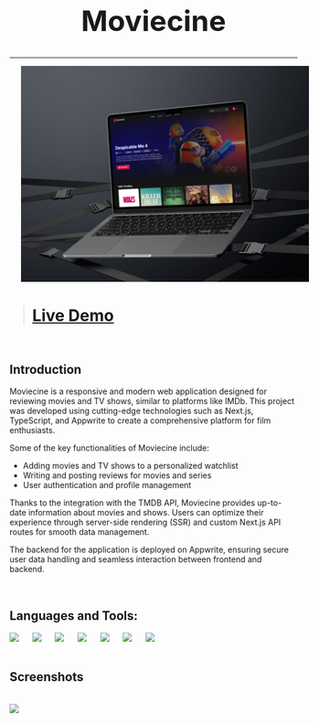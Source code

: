<h1 align="center" style="font-size: 50px">Moviecine</h1>
<hr>
<img src="./public/readme-images/moviecine-mockup.jpg" width="1000" style="margin-left: 20px">

<br />

> # [Live Demo](https://moviecine-app.vercel.app/)  

<br />

## Introduction

Moviecine is a responsive and modern web application designed for reviewing movies and TV shows, similar to platforms like IMDb. This project was developed using cutting-edge technologies such as Next.js, TypeScript, and Appwrite to create a comprehensive platform for film enthusiasts.

Some of the key functionalities of Moviecine include:

- Adding movies and TV shows to a personalized watchlist
- Writing and posting reviews for movies and series
- User authentication and profile management
  
Thanks to the integration with the TMDB API, Moviecine provides up-to-date information about movies and shows. Users can optimize their experience through server-side rendering (SSR) and custom Next.js API routes for smooth data management.

The backend for the application is deployed on Appwrite, ensuring secure user data handling and seamless interaction between frontend and backend.

<br />

## Languages and Tools:
<div>
  <img width=80px src="https://cdn.iconscout.com/icon/free/png-512/free-react-1-282599.png?f=webp&w=256">&nbsp; &nbsp; &nbsp;
  <img width=80px src="https://cdn.iconscout.com/icon/free/png-512/free-typescript-1174965.png?f=webp&w=256">&nbsp; &nbsp; &nbsp;
  <img width=80px src="https://seeklogo.com/images/N/nodejs-logo-FBE122E377-seeklogo.com.png">&nbsp; &nbsp; &nbsp;
  <img width=80px src="https://cdn.iconscout.com/icon/free/png-512/free-mongodb-3-1175138.png?f=webp&w=256">&nbsp; &nbsp; &nbsp;
  <img width=80px src="https://cdn.iconscout.com/icon/free/png-512/free-stripe-3521744-2945188.png?f=webp&w=256">&nbsp; &nbsp; &nbsp;
  <img width=80px src="https://encrypted-tbn0.gstatic.com/images?q=tbn:ANd9GcSsTGKB21_5dpTYwXze9c4qIcxyWKIH60ijLO_3UDf2wVIjDf68fcfwaU2Ik8N-bx8nWzA&usqp=CAU">&nbsp; &nbsp; &nbsp;
  <img width=80px src="https://cdn.iconscout.com/icon/free/png-512/free-sass-226054.png?f=webp&w=256">&nbsp; &nbsp; &nbsp;
</div>

</br>

## Screenshots

<br />

<img src="./public/readme-images/moviecine.jpg">


